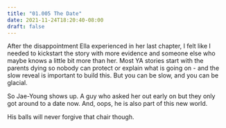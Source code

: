 ```yaml
---
title: "01.005 The Date"
date: 2021-11-24T18:20:40-08:00
draft: false
---
```

After the disappointment Ella experienced in her last chapter, I felt like I needed to kickstart the story with more evidence and someone else who maybe knows a little bit more than her. Most YA stories start with the parents dying so nobody can protect or explain what is going on - and the slow reveal is important to build this. But you can be slow, and you can be glacial.

So Jae-Young shows up. A guy who asked her out early on but they only got around to a date now. And, oops, he is also part of this new world.

His balls will never forgive that chair though.